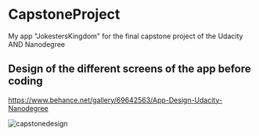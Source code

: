 # CapstoneProject
My app "JokestersKingdom" for the final capstone project of the Udacity AND Nanodegree

## Design of the different screens of the app before coding

https://www.behance.net/gallery/69642563/App-Design-Udacity-Nanodegree

![capstonedesign](https://user-images.githubusercontent.com/10677178/44920227-ab1ab800-ad3f-11e8-947d-02004c5fe489.png)
